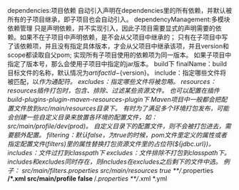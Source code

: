 dependencies:项目依赖
    自动引入声明在dependencies里的所有依赖，并默认被所有的子项目继承，即子项目也会自动引入。
dependencyManagement:多模块依赖管理
    只是声明依赖，并不实现引入，因此子项目需要显式的声明需要的依赖。如果不在子项目中声明依赖，是不会从父项目中继承的；
    只有在子项目中写了该依赖项，并且没有指定具体版本，才会从父项目中继承该项，并且version和scope都读取自父pom;
    实现所有子项目使用的依赖项为同一版本。
    如果子项目中指定了版本号，那么会使用子项目中指定的jar版本。
build下
    finalName：build目标文件的名称，默认情况为${artifactId}-${version}。
    include：指定哪些文件将被匹配，以*作为通配符。
    excludes：指定哪些文件将被忽略。
    resources：resources插件打包时，包含、排除、过滤某些资源文件。 也可以配置在插件build-plugins-plugin-maven-resources-plugin下
        Maven项目中一般都会把配置文件放到src/main/resources目录下。
        有时为了满足多个环境打包发布，可能会创建一些自定义目录来放置各环境的配置文件，如：src/main/profile/dev(prod)。
        自定义目录下的配置文件，则不会被打包进去，需要额外配置。
        filtering：默认false，为true的时候，pom文件里定义的属性或者指定配置文件(filters)里的属性替换打包资源文件里的占位符(${jdbc.url})。
        includes：文件过打到classpath下
        excludes：文件排除不打包到classpath下。
        includes和excludes同时存在，则includes在excludes之后剩下的文件中选。
        例子：
            <build>
                <filters>
                    <filter>src/main/filters.properties</filter>
                </filters>
                <resources>
                    <resource>
                        <directory>src/main/resources</directory>
                        <filtering>true</filtering>
                        <includes>
                            <include>**/*.properties</include>
                            <include>**/*.xml</include>
                        </includes>
                    </resource>
                    <resource>
                        <directory>src/main/profile</directory>
                        <filtering>false</filtering>
                        <includes>
                            <include>**/*.properties</include>
                            <include>**/*.xml</include>
                        </includes>
                        <excludes>
                            <exclude>*.yml</exclude>
                        </excludes>
                    </resource>
                </resources>
            </build>
   